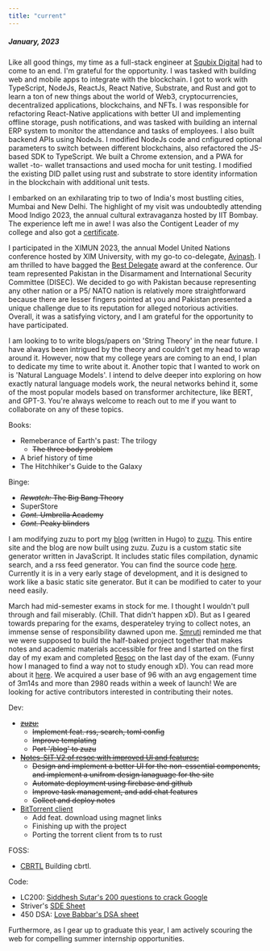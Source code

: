 ```yaml
---
title: "current"
---
```


##### January, 2023

Like all good things, my time as a full-stack engineer at [Squbix Digital](https://squbix.in) had to come to an end. I'm grateful for the opportunity. I was tasked with building web and mobile apps to integrate with the blockchain. I got to work with TypeScript, NodeJs, ReactJs, React Native, Substrate, and Rust and got to learn a ton of new things about the world of Web3, cryptocurrencies, decentralized applications, blockchains, and NFTs. I was responsible for refactoring React-Native applications with better UI and implementing offline storage, push notifications, and was tasked with building an internal ERP system to monitor the attendance and tasks of employees. I also built backend APIs using NodeJs. I modified NodeJs code and cnfigured optional parameters to switch between different blockchains, also refactored the JS-based SDK to TypeScript. We built a Chrome extension, and a PWA for wallet -to- wallet transactions and used mocha for unit testing. I modified the existing DID pallet using rust and substrate to store identity information in the blockchain with additional unit tests.

I embarked on an exhilarating trip to two of India's most bustling cities, Mumbai and New Delhi. The highlight of my visit was undoubtedly attending Mood Indigo 2023, the annual cultural extravaganza hosted by IIT Bombay. The experience left me in awe! I was also the Contigent Leader of my college and also got a [certificate](https://drive.google.com/file/d/1NMJChzaUcKUKqYJJW3EEGX2WogZyVPJh/view?usp=sharing).

I participated in the XIMUN 2023, the annual Model United Nations conference hosted by XIM University, with my go-to co-delegate, [Avinash](https://www.linkedin.com/in/avinashprasad-2001/). I am thrilled to have bagged the [Best Delegate](https://drive.google.com/file/d/1vTZl3K2kRTJgDgFr3lN5mxSaz7pnwvc2/view?usp=share_link) award at the conference. Our team represented Pakistan in the Disarmament and International Security Committee (DISEC). We decided to go with Pakistan because representing any other nation or a P5/ NATO nation is relatively more straightforward because there are lesser fingers pointed at you and Pakistan presented a unique challenge due to its reputation for alleged notorious activities. Overall, it was a satisfying victory, and I am grateful for the opportunity to have participated.

I am looking to to write blogs/papers on 'String Theory' in the near future. I have always been intrigued by the theory and couldn't get my head to wrap around it. However, now that my college years are coming to an end, I plan to dedicate my time to write about it. Another topic that I wanted to work on is 'Natural Language Models'. I intend to delve deeper into exploring on how exactly natural language models work, the neural networks behind it, some of the most popular models based on transformer architecture, like BERT, and GPT-3. You're always welcome to reach out to me if you want to collaborate on any of these topics.

Books:

- Remeberance of Earth's past: The trilogy
  - ~~The three body problem~~
- A brief history of time
- The Hitchhiker's Guide to the Galaxy

Binge:

- ~~*Rewatch:* The Big Bang Theory~~
- SuperStore
- ~~*Cont.* Umbrella Academy~~
- ~~*Cont.* Peaky blinders~~

I am modifying zuzu to port my [blog](https://anubhavp.dev/paperblog) (written in Hugo) to [zuzu](https://anubhavp.dev/zuzu). This entire site and the blog are now built using zuzu. Zuzu is a custom static site generator written in JavaScript. It includes static files compilation, dynamic search, and a rss feed generator. You can find the source code [here](https://github.com/fuzzymfx/zuzu). Currently it is in a very early stage of development, and it is designed to work like a basic static site generator. But it can be modified to cater to your need easily.

March had mid-semester exams in stock for me. I thought I wouldn't pull through and fail miserably. (Chill. That didn't happen xD). But as I geared towards preparing for the exams, desperateley trying to collect notes, an immense sense of responsibility dawned upon me. [Smruti](https://www.linkedin.com/in/smruti-dash-1210/) reminded me that we were supposed to build the half-baked project together that makes notes and academic materials accessible for free and I started on the first day of my exam and completed [Resoc](https://notes-sit.live/) on the last day of the exam. (Funny how I managed to find a way not to study enough xD). You can read more about it [here](https://anubhavp.dev/blog/resoc.html). We acquired a user base of 96 with an avg engagement time of 3m14s and more than 2980 reads within a week of launch! We are looking for active contributors interested in contributing their notes.

Dev:

- ~~[zuzu:](https://anubhavp.dev/zuzu)~~
  - ~~Implement feat. rss, search, toml config~~
  - ~~Improve templating~~
  - ~~Port '/blog' to zuzu~~
- ~~[Notes-SIT V2 of resoc with improved UI and features:](https://notes-sit.live/)~~
  - ~~Design and implement a better UI for the non-essential components, and implement a unifrom design lanaguage for the site~~
  - ~~Automate deployment using firebase and github~~
  - ~~Improve task management, and add chat features~~
  - ~~Collect and deploy notes~~
- [BitTorrent client]( https://github.com/fuzzymfx/bittorrent-client)
  - Add feat. download using magnet links
  - Finishing up with the project
  - Porting the torrent client from ts to rust

FOSS:

- [CBRTL](https://cbrtl.github.io/) Building cbrtl.

Code:

- LC200: [Siddhesh Sutar's 200 questions to crack Google](https://medium.com/@siddhism/how-i-prepared-for-google-0-leetcode-questions-to-200-questions-e37690ebce85)
- Striver's [SDE Sheet](https://takeuforward.org/interviews/strivers-sde-sheet-top-coding-interview-problems/)
- 450 DSA: [Love Babbar's DSA sheet](https://www.geeksforgeeks.org/dsa-sheet-by-love-babbar/)

Furthermore, as I gear up to graduate this year, I am actively scouring the web for compelling summer internship opportunities.
